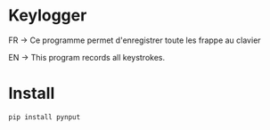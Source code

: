 # Keylogger

FR → Ce programme permet d'enregistrer toute les frappe au clavier

EN → This program records all keystrokes.

# Install

`pip install pynput`
